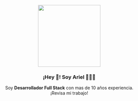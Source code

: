 
<p align="center" width="300">
   <img align="center" width="200" src="https://avatars.githubusercontent.com/u/1995779?v=4" />
   <h3 align="center">¡Hey 👋! Soy Ariel 👨🏻‍💻</h3>
</p>

<p align="center">Soy <strong>Desarrollador Full Stack</strong> con mas de 10 años experiencia.<br />¡Revisa mi trabajo!</p>

<!--
**arielaguilarit/arielaguilarit** is a ✨ _special_ ✨ repository because its `README.md` (this file) appears on your GitHub profile.

Here are some ideas to get you started:

- 🔭 I’m currently working on ...
- 🌱 I’m currently learning ...
- 👯 I’m looking to collaborate on ...
- 🤔 I’m looking for help with ...
- 💬 Ask me about ...
- 📫 How to reach me: ...
- 😄 Pronouns: ...
- ⚡ Fun fact: ...
-->
